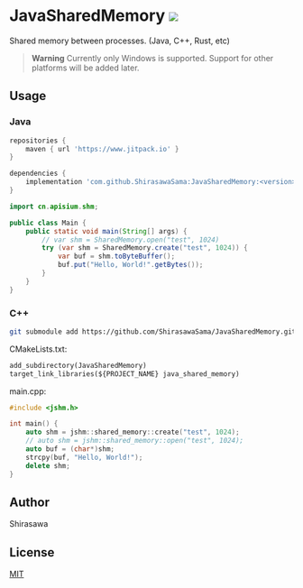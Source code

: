 # JavaSharedMemory [![](https://www.jitpack.io/v/ShirasawaSama/JavaSharedMemory.svg)](https://www.jitpack.io/#ShirasawaSama/JavaSharedMemory)

Shared memory between processes. (Java, C++, Rust, etc)

> **Warning**
> Currently only Windows is supported. Support for other platforms will be added later.

## Usage

### Java

```groovy
repositories {
    maven { url 'https://www.jitpack.io' }
}

dependencies {
    implementation 'com.github.ShirasawaSama:JavaSharedMemory:<version>'
}
```

```java
import cn.apisium.shm;

public class Main {
    public static void main(String[] args) {
        // var shm = SharedMemory.open("test", 1024)
        try (var shm = SharedMemory.create("test", 1024)) {
            var buf = shm.toByteBuffer();
            buf.put("Hello, World!".getBytes());
        }
    }
}
```

### C++

```bash
git submodule add https://github.com/ShirasawaSama/JavaSharedMemory.git
```

CMakeLists.txt:

```CMakeLists.txt
add_subdirectory(JavaSharedMemory)
target_link_libraries(${PROJECT_NAME} java_shared_memory)
```

main.cpp:

```cpp
#include <jshm.h>

int main() {
    auto shm = jshm::shared_memory::create("test", 1024);
    // auto shm = jshm::shared_memory::open("test", 1024);
    auto buf = (char*)shm;
    strcpy(buf, "Hello, World!");
    delete shm;
}
```

## Author

Shirasawa

## License

[MIT](LICENSE)
